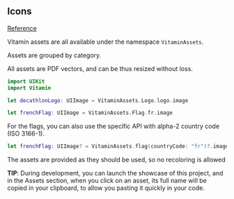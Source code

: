 ## Icons
[Reference](https://www.figma.com/file/Fi9WjIkuax79ujCAjvyoHj/Vitamin---Assets-v0?node-id=0%3A1)

Vitamin assets are all available under the namespace `VitaminAssets`.

Assets are grouped by category.

All assets are PDF vectors, and can be thus resized without loss.

```swift
import UIKit
import Vitamin

let decathlonLogo: UIImage = VitaminAssets.Logo.logo.image

let frenchFlag: UIImage = VitaminAssets.Flag.fr.image
```

For the flags, you can also use the specific API with alpha-2 country code (ISO 3166-1).
```swift
let frenchFlag: UIImage? = VitaminAssets.flag(countryCode: "fr")?.image
```

The assets are provided as they should be used, so no recoloring is allowed

**TIP**: During development, you can launch the showcase of this project, and in the Assets section, when you click on an asset, its full name will be copied in your clipboard, to allow you pasting it quickly in your code.
